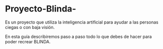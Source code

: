 # Proyecto-Blinda-
Es un proyecto que utiliza la inteligencia artificial para ayudar a las personas ciegas o con baja visión.

En esta guía describiremos paso a paso todo lo que debes de hacer para poder recrear BLINDA.


